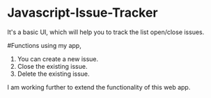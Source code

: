 # Javascript-Issue-Tracker
It's a basic UI, which will help you to track the list open/close issues.

#Functions
using my app, 
1. You can create a new issue.
2. Close the existing issue.
3. Delete the existing issue.

I am working further to extend the functionality of this web app.